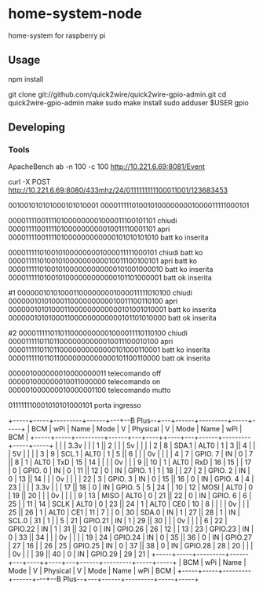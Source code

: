 # home-system-node
home-system for raspberry pi



## Usage
npm install

git clone git://github.com/quick2wire/quick2wire-gpio-admin.git
cd quick2wire-gpio-admin
make
sudo make install
sudo adduser $USER gpio

## Developing



### Tools

ApacheBench
ab -n 100 -c 100 http://10.221.6.69:8081/Event

curl -X POST http://10.221.6.69:8080/433mhz/24/0111111111100011001/123683453

001001010101000101010001
0000111110100101000000001000011111000101

0000111100111101000000001000011100101101        chiudi
0000111100111101000000000010011110001101        apri
0000111100111101000000000000101010101010        batt ko inserita


0000111110100101000000001000011111000101        chiudi batt ko
0000111110100101000000000010011100100101        apri   batt ko
0000111110100101000000000000101001000010        batt ko inserita
0000111110100101000000000000101101000001        batt ok inserita



#1
0000001010100011000000001000011111010100        chiudi
0000001010100011000000000010011100110100        apri
0000001010100011000000000000101001010001        batt ko inserita
0000001010100011000000000000101101010000        batt ok inserita

#2
0000111110110110000000001000011110110100        chiudi
0000111110110110000000000010011100010100        apri
0000111110110110000000000000101000110001        batt ko inserita
0000111110110110000000000000101100110000        batt ok inserita


000001000000010000000011                        telecomando off
000001000000010011000000                        telecomando on
000001000000010000001100                        telecomando mutto 


011111110001010101000101						porta ingresso


 +-----+-----+---------+------+---+--B Plus--+---+------+---------+-----+-----+
 | BCM | wPi |   Name  | Mode | V | Physical | V | Mode | Name    | wPi | BCM |
 +-----+-----+---------+------+---+----++----+---+------+---------+-----+-----+
 |     |     |    3.3v |      |   |  1 || 2  |   |      | 5v      |     |     |
 |   2 |   8 |   SDA.1 | ALT0 | 1 |  3 || 4  |   |      | 5V      |     |     |
 |   3 |   9 |   SCL.1 | ALT0 | 1 |  5 || 6  |   |      | 0v      |     |     |
 |   4 |   7 | GPIO. 7 |   IN | 0 |  7 || 8  | 1 | ALT0 | TxD     | 15  | 14  |
 |     |     |      0v |      |   |  9 || 10 | 1 | ALT0 | RxD     | 16  | 15  |
 |  17 |   0 | GPIO. 0 |   IN | 0 | 11 || 12 | 0 | IN   | GPIO. 1 | 1   | 18  |
 |  27 |   2 | GPIO. 2 |   IN | 0 | 13 || 14 |   |      | 0v      |     |     |
 |  22 |   3 | GPIO. 3 |   IN | 0 | 15 || 16 | 0 | IN   | GPIO. 4 | 4   | 23  |
 |     |     |    3.3v |      |   | 17 || 18 | 0 | IN   | GPIO. 5 | 5   | 24  |
 |  10 |  12 |    MOSI | ALT0 | 0 | 19 || 20 |   |      | 0v      |     |     |
 |   9 |  13 |    MISO | ALT0 | 0 | 21 || 22 | 0 | IN   | GPIO. 6 | 6   | 25  |
 |  11 |  14 |    SCLK | ALT0 | 0 | 23 || 24 | 1 | ALT0 | CE0     | 10  | 8   |
 |     |     |      0v |      |   | 25 || 26 | 1 | ALT0 | CE1     | 11  | 7   |
 |   0 |  30 |   SDA.0 |   IN | 1 | 27 || 28 | 1 | IN   | SCL.0   | 31  | 1   |
 |   5 |  21 | GPIO.21 |   IN | 1 | 29 || 30 |   |      | 0v      |     |     |
 |   6 |  22 | GPIO.22 |   IN | 1 | 31 || 32 | 0 | IN   | GPIO.26 | 26  | 12  |
 |  13 |  23 | GPIO.23 |   IN | 0 | 33 || 34 |   |      | 0v      |     |     |
 |  19 |  24 | GPIO.24 |   IN | 0 | 35 || 36 | 0 | IN   | GPIO.27 | 27  | 16  |
 |  26 |  25 | GPIO.25 |   IN | 0 | 37 || 38 | 0 | IN   | GPIO.28 | 28  | 20  |
 |     |     |      0v |      |   | 39 || 40 | 0 | IN   | GPIO.29 | 29  | 21  |
 +-----+-----+---------+------+---+----++----+---+------+---------+-----+-----+
 | BCM | wPi |   Name  | Mode | V | Physical | V | Mode | Name    | wPi | BCM |
 +-----+-----+---------+------+---+--B Plus--+---+------+---------+-----+-----+


